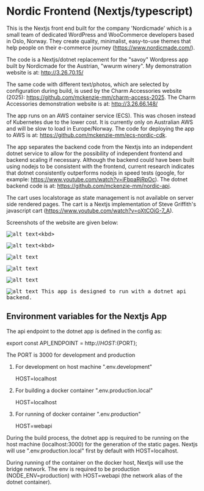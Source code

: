# Nordic Frontend (Nextjs/typescript)
This is the Nextjs front end built for the company 'Nordicmade' which is a small team of dedicated WordPress and WooCommerce developers based in Oslo, Norway. They create quality, minimalist, easy-to-use themes that help people on their e-commerce journey (https://www.nordicmade.com/). 

The code is a Nextjs/dotnet replacement for the "savoy" Wordpress app built by Nordicmade for the Austrian, "wwurm winery". My demonstration website is at: http://3.26.70.15/

The same code with different text/photos, which are selected by configuration during build, is used by the Charm Accessories website (2025): https://github.com/mckenzie-mm/charm-access-2025. The Charm Accessories demonstration website is at: http://3.26.66.148/

The app runs on an AWS container service (ECS). This was chosen instead of Kubernetes due to the lower cost. It is currently only on Australian AWS and will be slow to load in Europe/Norway. The code for deploying the app to AWS is at:
https://github.com/mckenzie-mm/ecs-nordic-cdk.

The app separates the backend code from the Nextjs into an independent dotnet service to allow for the possibility of independent frontend and backend scaling if necessary. Although the backend could have been built using nodejs to be consistent with the frontend, current research indicates that dotnet consistently outperforms nodejs in speed tests (google, for example: https://www.youtube.com/watch?v=iFbpaRjRpOc). The dotnet backend code is at: https://github.com/mckenzie-mm/nordic-api.

The cart uses localstorage as state management is not available on server side rendered pages. The cart is a Nextjs implementation of Steve Griffith's javascript cart (https://www.youtube.com/watch?v=oXtCOiG-7_A).

Screenshots of the website are given below:

<kbd>![alt text](https://github.com/mckenzie-mm/nordic-frontend/blob/main/images-readme/11.png?)<kbd>

<kbd>![alt text](https://github.com/mckenzie-mm/nordic-frontend/blob/main/images-readme/22.png?)<kbd>

<kbd>![alt text](https://github.com/mckenzie-mm/nordic-frontend/blob/main/images-readme/5.png)<kbd>

<kbd>![alt text](https://github.com/mckenzie-mm/nordic-frontend/blob/main/images-readme/6.png)<kbd>

<kbd>![alt text](https://github.com/mckenzie-mm/nordic-frontend/blob/main/images-readme/7.png)<kbd>

<kbd>![alt text](https://github.com/mckenzie-mm/nordic-frontend/blob/main/images-readme/4.png)<kbd>
This app is designed to run with a dotnet api
backend.

## Environment variables for the Nextjs App

The api endpoint to the dotnet app is defined in the config as:

export const API_ENDPOINT = http://${HOST}:${PORT};

The PORT is 3000 for development and production

1. For development on host machine ".env.development"

   HOST=localhost

2. For building a docker container ".env.production.local"

   HOST=localhost

3. For running of docker container ".env.production"

   HOST=webapi

During the build process, the dotnet app is required to be running on the host machine (localhost:3000) for the generation of the static pages. Nextjs will use ".env.production.local" first by default with HOST=localhost.

During running of the container on the docker host, Nextjs will use the bridge network. The env is required to be production (NODE_ENV=production) with HOST=webapi (the network alias of the dotnet container).
